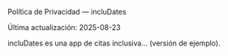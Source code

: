 Política de Privacidad — incluDates

Última actualización: 2025-08-23

incluDates es una app de citas inclusiva... (versión de ejemplo).